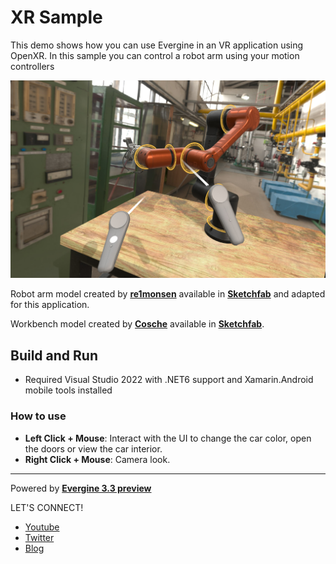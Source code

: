 # XR Sample

This demo shows how you can use Evergine in an VR application using OpenXR. In this sample you can control a robot arm using your motion controllers

![alt Screenshot](Screenshots/screenshot.jpg)

Robot arm model created by **[re1monsen](https://sketchfab.com/re1monsen)** available in **[Sketchfab](https://sketchfab.com/3d-models/black-honey-robotic-arm-c50671f2a8e74de2a2e687103fdc93ab)** and adapted for this application.

Workbench model created by **[Cosche](https://sketchfab.com/Cosche)** available in **[Sketchfab](https://sketchfab.com/3d-models/work-bench-87b0fa7249cf4382b41c118f665f6439)**.

## Build and Run
- Required Visual Studio 2022 with .NET6 support and Xamarin.Android mobile tools installed

### How to use
 * **Left Click + Mouse**: Interact with the UI to change the car color, open the doors or view the car interior.
 * **Right Click + Mouse**: Camera look.
----
Powered by **[Evergine 3.3 preview](http://www.evergine.net)**

LET'S CONNECT!

- [Youtube](https://www.youtube.com/subscription_center?add_user=EvergineChannel)
- [Twitter](https://twitter.com/EvergineTeam)
- [Blog](http://geeks.ms/evergineteam/)
